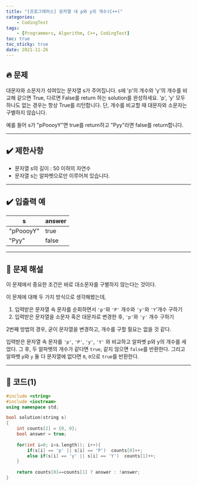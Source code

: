 ```yaml
---
title: "[프로그래머스] 문자열 내 p와 y의 개수(C++)"
categories: 
    - CodingTest
tags:
    - [Programmers, Algorithm, C++, CodingTest]
toc: true
toc_sticky: true
date: 2021-11-26
---
```

## 🔥 문제
대문자와 소문자가 섞여있는 문자열 s가 주어집니다. s에 'p'의 개수와 'y'의 개수를 비교해 같으면 True, 다르면 False를 return 하는 solution를 완성하세요. 'p', 'y' 모두 하나도 없는 경우는 항상 True를 리턴합니다. 단, 개수를 비교할 때 대문자와 소문자는 구별하지 않습니다.

예를 들어 s가 "pPoooyY"면 true를 return하고 "Pyy"라면 false를 return합니다.

---
## ✔️ 제한사항

- 문자열 s의 길이 : 50 이하의 자연수
- 문자열 s는 알파벳으로만 이루어져 있습니다.

---
## ✔️ 입출력 예

|s|answer|
|---|---|
|"pPoooyY"|true|
|"Pyy"|false|

---
## 🤔 문제 해설
이 문제에서 중요한 조건은 바로 대소문자를 구별하지 않는다는 것이다.

이 문제에 대해 두 가지 방식으로 생각해봤는데,
1. 입력받은 문자열 속 문자를 순회하면서 `'p'`와 `'P'` 개수와 `'y'`와 `'Y`'개수 구하기
2. 입력받은 문자열을 소문자 혹은 대문자로 변경한 후, `'p'`와 `'y'` 개수 구하기
 
2번째 방법의 경우, 굳이 문자열을 변경하고, 개수를 구할 필요는 없을 것 같다.

입력받은 문자열 속 문자를 `'p'`, `'P'`, `'y'`, `'Y'` 와 비교하고 
알파벳 p와 y의 개수를 세었다. 그 후, 두 알파벳의 개수가 같다면 `true`, 같지 않으면 `false`를 반환한다.
그리고 알파벳 `p`와 `y` 둘 다 문자열에 없다면 `0`, `0`으로 `true`를 반환한다.

---
## 👻 코드(1)

```cpp
#include <string>
#include <iostream>
using namespace std;

bool solution(string s)
{
    int counts[2] = {0, 0};
    bool answer = true;
    
    for(int i=0; i<s.length(); i++){
        if(s[i] == 'p' || s[i] == 'P')  counts[0]++;
        else if(s[i] == 'y' || s[i] == 'Y')  counts[1]++;
    }
    
    return counts[0]==counts[1] ? answer : !answer;
}
```

